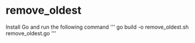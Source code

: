 # remove_oldest

Install Go and run the following command 
'''
go build -o remove_oldest.sh remove_oldest.go
'''
